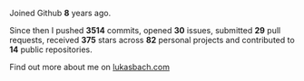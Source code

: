 Joined Github **8** years ago.

Since then I pushed **3514** commits, opened **30** issues, submitted **29** pull requests, received **375** stars across **82** personal projects and contributed to **14** public repositories.

Find out more about me on [lukasbach.com](https://lukasbach.com)
